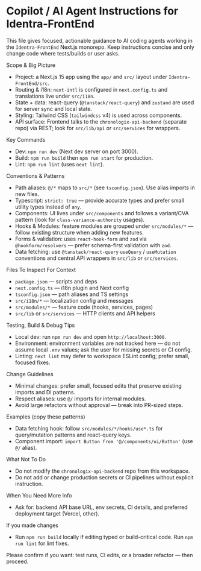# Copilot / AI Agent Instructions for Identra-FrontEnd

This file gives focused, actionable guidance to AI coding agents working in the `Identra-FrontEnd` Next.js monorepo. Keep instructions concise and only change code where tests/builds or user asks.

Scope & Big Picture
- Project: a Next.js 15 app using the `app/` and `src/` layout under `Identra-FrontEnd/src`.
- Routing & i18n: `next-intl` is configured in `next.config.ts` and translations live under `src/i18n`.
- State + data: react-query (`@tanstack/react-query`) and `zustand` are used for server sync and local state.
- Styling: Tailwind CSS (`tailwindcss` v4) is used across components.
- API surface: Frontend talks to the `chronologix-api-backend` (separate repo) via REST; look for `src/lib/api` or `src/services` for wrappers.

Key Commands
- Dev: `npm run dev` (Next dev server on port 3000).
- Build: `npm run build` then `npm run start` for production.
- Lint: `npm run lint` (uses `next lint`).

Conventions & Patterns
- Path aliases: `@/*` maps to `src/*` (see `tsconfig.json`). Use alias imports in new files.
- Typescript: `strict: true` — provide accurate types and prefer small utility types instead of `any`.
- Components: UI lives under `src/components` and follows a variant/CVA pattern (look for `class-variance-authority` usages).
- Hooks & Modules: feature modules are grouped under `src/modules/*` — follow existing structure when adding new features.
- Forms & validation: uses `react-hook-form` and `zod` via `@hookform/resolvers` — prefer schema-first validation with `zod`.
- Data fetching: use `@tanstack/react-query` `useQuery` / `useMutation` conventions and central API wrappers in `src/lib` or `src/services`.

Files To Inspect For Context
- `package.json` — scripts and deps
- `next.config.ts` — i18n plugin and Next config
- `tsconfig.json` — path aliases and TS settings
- `src/i18n/*` — localization config and messages
- `src/modules/*` — feature code (hooks, services, pages)
- `src/lib` or `src/services` — HTTP clients and API helpers

Testing, Build & Debug Tips
- Local dev: run `npm run dev` and open `http://localhost:3000`.
- Environment: environment variables are not tracked here — do not assume local `.env` values; ask the user for missing secrets or CI config.
- Linting: `next lint` may defer to workspace ESLint config; prefer small, focused fixes.

Change Guidelines
- Minimal changes: prefer small, focused edits that preserve existing imports and DI patterns.
- Respect aliases: use `@/` imports for internal modules.
- Avoid large refactors without approval — break into PR-sized steps.

Examples (copy these patterns)
- Data fetching hook: follow `src/modules/*/hooks/use*.ts` for query/mutation patterns and react-query keys.
- Component import: `import Button from '@/components/ui/Button'` (use `@/` alias).

What Not To Do
- Do not modify the `chronologix-api-backend` repo from this workspace.
- Do not add or change production secrets or CI pipelines without explicit instruction.

When You Need More Info
- Ask for: backend API base URL, env secrets, CI details, and preferred deployment target (Vercel, other).

If you made changes
- Run `npm run build` locally if editing typed or build-critical code. Run `npm run lint` for lint fixes.

Please confirm if you want: test runs, CI edits, or a broader refactor — then proceed.
